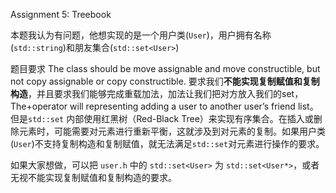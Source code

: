 Assignment 5: Treebook

本题我认为有问题，他想实现的是一个用户类(`User`)，用户拥有名称(`std::string`)和朋友集合(`std::set<User>`)

题目要求 The class should be move assignable and move constructible, but not copy assignable or copy constructible. 要求我们**不能实现复制赋值和复制构造**，并且要求我们能够完成重载加法，加法让我们把对方放入我们的set，The+operator will representing adding a user to another user’s friend list。但是`std::set` 内部使用红黑树（Red-Black Tree）来实现有序集合。在插入或删除元素时，可能需要对元素进行重新平衡，这就涉及到对元素的复制。如果用户类(`User`)不支持复制构造和复制赋值，就无法满足`std::set`对元素进行操作的要求。

如果大家想做，可以把 `user.h` 中的 `std::set<User>` 为 `std::set<User*>`，或者无视不能实现复制赋值和复制构造的要求。


